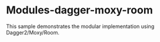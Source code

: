 # Modules-dagger-moxy-room

This sample demonstrates the modular implementation using Dagger2/Moxy/Room.
